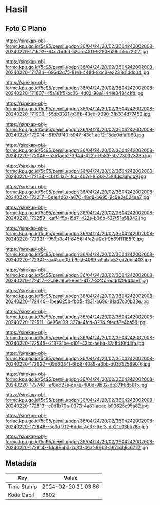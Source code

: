 # Hasil

## Foto C Plano

https://sirekap-obj-formc.kpu.go.id/5c95/pemilu/pdpr/36/04/24/20/02/3604242002008-20240220-171602--64c7bd6d-52ca-4511-9283-058cb5b723f7.jpg

https://sirekap-obj-formc.kpu.go.id/5c95/pemilu/pdpr/36/04/24/20/02/3604242002008-20240220-171734--695d2d75-81e1-448d-84c8-e2238d1ddc04.jpg

https://sirekap-obj-formc.kpu.go.id/5c95/pemilu/pdpr/36/04/24/20/02/3604242002008-20240220-171837--f5a1e1f5-bc06-4d02-98a1-441e3484c1fd.jpg

https://sirekap-obj-formc.kpu.go.id/5c95/pemilu/pdpr/36/04/24/20/02/3604242002008-20240220-171936--55db3321-b36b-43eb-9390-3fb334d77452.jpg

https://sirekap-obj-formc.kpu.go.id/5c95/pemilu/pdpr/36/04/24/20/02/3604242002008-20240220-172014--61979f40-5947-43cf-aef2-15de0dfaf960.jpg

https://sirekap-obj-formc.kpu.go.id/5c95/pemilu/pdpr/36/04/24/20/02/3604242002008-20240220-172046--a251ae52-3944-422b-9583-50773032323a.jpg

https://sirekap-obj-formc.kpu.go.id/5c95/pemilu/pdpr/36/04/24/20/02/3604242002008-20240220-172134--cb1151a7-1fcb-4b2d-8538-7584dc3abdb9.jpg

https://sirekap-obj-formc.kpu.go.id/5c95/pemilu/pdpr/36/04/24/20/02/3604242002008-20240220-172217--5e1e4d6a-a870-48d8-b695-9c9e2e024aa7.jpg

https://sirekap-obj-formc.kpu.go.id/5c95/pemilu/pdpr/36/04/24/20/02/3604242002008-20240220-172259--caff4f5b-15d7-422e-b36b-527f51b58942.jpg

https://sirekap-obj-formc.kpu.go.id/5c95/pemilu/pdpr/36/04/24/20/02/3604242002008-20240220-172321--959b3c41-6456-4fe2-a2c1-9b69ff1188f0.jpg

https://sirekap-obj-formc.kpu.go.id/5c95/pemilu/pdpr/36/04/24/20/02/3604242002008-20240220-172341--aa45cd09-b9c9-4069-a9ab-a53ed2dbc403.jpg

https://sirekap-obj-formc.kpu.go.id/5c95/pemilu/pdpr/36/04/24/20/02/3604242002008-20240220-172417--2cb8d9b6-eee1-4177-824c-eddd29944ae1.jpg

https://sirekap-obj-formc.kpu.go.id/5c95/pemilu/pdpr/36/04/24/20/02/3604242002008-20240220-172440--1bea025b-fb05-4831-a696-81ad7c00b33e.jpg

https://sirekap-obj-formc.kpu.go.id/5c95/pemilu/pdpr/36/04/24/20/02/3604242002008-20240220-172511--6e36e139-337a-4fcd-8274-9fedf8e4ba58.jpg

https://sirekap-obj-formc.kpu.go.id/5c95/pemilu/pdpr/36/04/24/20/02/3604242002008-20240220-172545--213731be-c101-43cc-aeba-37a84f0fd4fa.jpg

https://sirekap-obj-formc.kpu.go.id/5c95/pemilu/pdpr/36/04/24/20/02/3604242002008-20240220-172622--09d6334f-6fb8-4089-a3bb-d03752589016.jpg

https://sirekap-obj-formc.kpu.go.id/5c95/pemilu/pdpr/36/04/24/20/02/3604242002008-20240220-172748--ef8ed27e-ce7e-400d-9b32-db37ff6d5815.jpg

https://sirekap-obj-formc.kpu.go.id/5c95/pemilu/pdpr/36/04/24/20/02/3604242002008-20240220-172813--c0d1b70a-0373-4a81-acac-b93625c95a82.jpg

https://sirekap-obj-formc.kpu.go.id/5c95/pemilu/pdpr/36/04/24/20/02/3604242002008-20240220-172848--5c3df712-6ddc-4e37-9ef3-db21e33bb76e.jpg

https://sirekap-obj-formc.kpu.go.id/5c95/pemilu/pdpr/36/04/24/20/02/3604242002008-20240220-172914--1dd99abd-2c83-46af-99b3-597ccb9c6727.jpg


## Metadata

| Key        | Value               |
| ---------- | ------------------- |
| Time Stamp | 2024-02-20 21:03:56 |
| Kode Dapil | 3602                |



